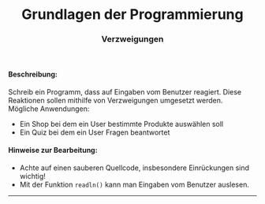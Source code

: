 
<h1 align="center">Grundlagen der Programmierung</h1>
<h3 align="center">Verzweigungen</h3>
<br>



#### Beschreibung:

Schreib ein Programm, dass auf Eingaben vom Benutzer reagiert. Diese Reaktionen sollen mithilfe von Verzweigungen umgesetzt werden.
<br/>Mögliche Anwendungen:
- Ein Shop bei dem ein User bestimmte Produkte auswählen soll
- Ein Quiz bei dem ein User Fragen beantwortet


#### Hinweise zur Bearbeitung:

- Achte auf einen sauberen Quellcode, insbesondere Einrückungen sind wichtig!
- Mit der Funktion `readln()` kann man Eingaben vom Benutzer auslesen.


---







